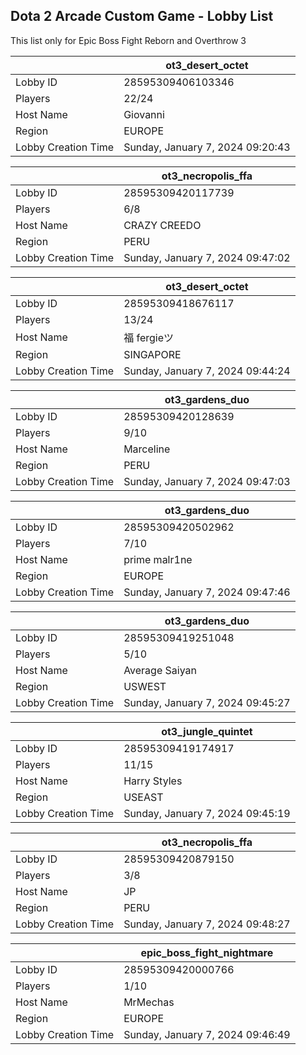 ## Dota 2 Arcade Custom Game - Lobby List

This list only for Epic Boss Fight Reborn and Overthrow 3

|  | ot3_desert_octet |
| ------ | ------ |
| Lobby ID | 28595309406103346 |
| Players | 22/24 |
| Host Name | Giovanni |
| Region | EUROPE |
| Lobby Creation Time | Sunday, January 7, 2024 09:20:43 |


|  | ot3_necropolis_ffa |
| ------ | ------ |
| Lobby ID | 28595309420117739 |
| Players | 6/8 |
| Host Name | CRAZY CREEDO |
| Region | PERU |
| Lobby Creation Time | Sunday, January 7, 2024 09:47:02 |


|  | ot3_desert_octet |
| ------ | ------ |
| Lobby ID | 28595309418676117 |
| Players | 13/24 |
| Host Name | 福 fergieツ |
| Region | SINGAPORE |
| Lobby Creation Time | Sunday, January 7, 2024 09:44:24 |


|  | ot3_gardens_duo |
| ------ | ------ |
| Lobby ID | 28595309420128639 |
| Players | 9/10 |
| Host Name | Marceline |
| Region | PERU |
| Lobby Creation Time | Sunday, January 7, 2024 09:47:03 |


|  | ot3_gardens_duo |
| ------ | ------ |
| Lobby ID | 28595309420502962 |
| Players | 7/10 |
| Host Name | prime malr1ne |
| Region | EUROPE |
| Lobby Creation Time | Sunday, January 7, 2024 09:47:46 |


|  | ot3_gardens_duo |
| ------ | ------ |
| Lobby ID | 28595309419251048 |
| Players | 5/10 |
| Host Name | Average Saiyan |
| Region | USWEST |
| Lobby Creation Time | Sunday, January 7, 2024 09:45:27 |


|  | ot3_jungle_quintet |
| ------ | ------ |
| Lobby ID | 28595309419174917 |
| Players | 11/15 |
| Host Name | Harry Styles |
| Region | USEAST |
| Lobby Creation Time | Sunday, January 7, 2024 09:45:19 |


|  | ot3_necropolis_ffa |
| ------ | ------ |
| Lobby ID | 28595309420879150 |
| Players | 3/8 |
| Host Name | JP |
| Region | PERU |
| Lobby Creation Time | Sunday, January 7, 2024 09:48:27 |


|  | epic_boss_fight_nightmare |
| ------ | ------ |
| Lobby ID | 28595309420000766 |
| Players | 1/10 |
| Host Name | MrMechas |
| Region | EUROPE |
| Lobby Creation Time | Sunday, January 7, 2024 09:46:49 |


